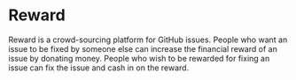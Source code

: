 # Reward

Reward is a crowd-sourcing platform for GitHub issues. People who want an issue to be fixed by someone else can increase
the financial reward of an issue by donating money. People who wish to be rewarded for fixing an issue can fix
the issue and cash in on the reward.
